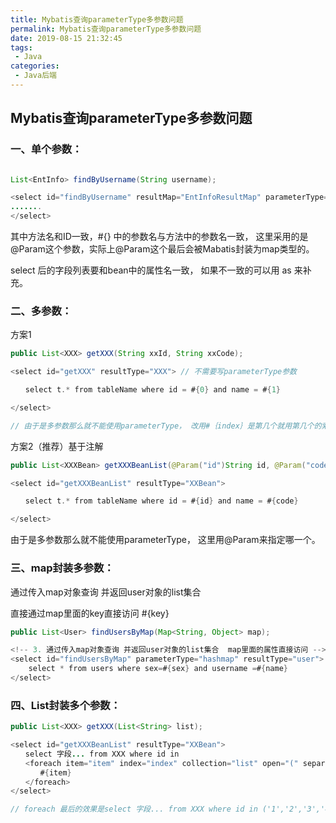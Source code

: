 ```yaml
---
title: Mybatis查询parameterType多参数问题
permalink: Mybatis查询parameterType多参数问题
date: 2019-08-15 21:32:45
tags:
 - Java
categories:
 - Java后端
---
```


## Mybatis查询parameterType多参数问题





### 一、单个参数：

```java

List<EntInfo> findByUsername(String username);

<select id="findByUsername" resultMap="EntInfoResultMap" parameterType="java.lang.String" >
.......
</select>
```

其中方法名和ID一致，#{} 中的参数名与方法中的参数名一致， 这里采用的是@Param这个参数，实际上@Param这个最后会被Mabatis封装为map类型的。

select 后的字段列表要和bean中的属性名一致， 如果不一致的可以用 as 来补充。





### 二、多参数：

方案1

```java
public List<XXX> getXXX(String xxId, String xxCode);  

<select id="getXXX" resultType="XXX"> // 不需要写parameterType参数

　　select t.* from tableName where id = #{0} and name = #{1}  

</select>  

// 由于是多参数那么就不能使用parameterType， 改用#｛index｝是第几个就用第几个的索引，索引从0开始
```

方案2（推荐）基于注解

```java
public List<XXXBean> getXXXBeanList(@Param("id")String id, @Param("code")String code);  

<select id="getXXXBeanList" resultType="XXBean">

　　select t.* from tableName where id = #{id} and name = #{code}  

</select>  

```

由于是多参数那么就不能使用parameterType， 这里用@Param来指定哪一个。



### 三、map封装多参数：

通过传入map对象查询 并返回user对象的list集合  

直接通过map里面的key直接访问  #{key}



```java
public List<User> findUsersByMap(Map<String, Object> map);

<!-- 3. 通过传入map对象查询 并返回user对象的list集合  map里面的属性直接访问 -->
<select id="findUsersByMap" parameterType="hashmap" resultType="user">
    select * from users where sex=#{sex} and username =#{name}
</select>
```



### 四、List封装多个参数：

```java
public List<XXX> getXXX(List<String> list);  

<select id="getXXXBeanList" resultType="XXBean">
　　select 字段... from XXX where id in
　　<foreach item="item" index="index" collection="list" open="(" separator="," close=")">  
　　　　#{item}  
　　</foreach>  
</select>  

// foreach 最后的效果是select 字段... from XXX where id in ('1','2','3','4') 
```



